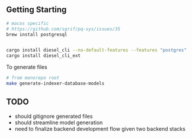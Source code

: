 ## Getting Starting
```bash
# macos specific 
# https://github.com/sgrif/pq-sys/issues/35
brew install postgresql


cargo install diesel_cli --no-default-features --features "postgres"
cargo install diesel_cli_ext
```

To generate files
```bash
# from monorepo root
make generate-indexer-database-models
```

## TODO
- should gitignore generated files
- should streamline model generation
- need to finalize backend development flow given two backend stacks